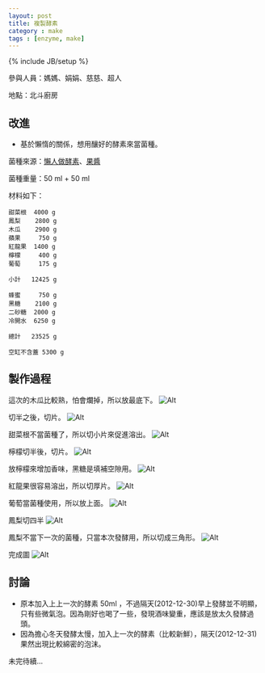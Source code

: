 ```yaml
---
layout: post
title: 複製酵素
category : make
tags : [enzyme, make]
---
```

{% include JB/setup %}

參與人員：媽媽、娟娟、慈慈、超人

地點：北斗廚房

## 改進

* 基於懶惰的關係，想用釀好的酵素來當菌種。

菌種來源：[懶人做酵素](/make/2012/09/01/lazy-way)、[果醬](/make/2012/11/24/jam-first-try)

菌種重量：50 ml + 50 ml

材料如下：

    甜菜根  4000 g
    鳳梨    2800 g
    木瓜    2900 g
    蘋果     750 g
    紅龍果  1400 g
    檸檬     400 g
    葡萄     175 g

    小計   12425 g

    蜂蜜     750 g
    黑糖    2100 g
    二砂糖  2000 g
    冷開水  6250 g

    總計   23525 g

    空缸不含蓋 5300 g

## 製作過程

這次的木瓜比較熟，怕會爛掉，所以放最底下。
![Alt](/img/make/2012-12-29/DSC00127.JPG)

切半之後，切片。
![Alt](/img/make/2012-12-29/DSC00129.JPG)

甜菜根不當菌種了，所以切小片來促進溶出。
![Alt](/img/make/2012-12-29/DSC00135.JPG)

檸檬切半後，切片。
![Alt](/img/make/2012-12-29/DSC00136.JPG)

放檸檬來增加香味，黑糖是填補空隙用。
![Alt](/img/make/2012-12-29/DSC00138.JPG)

紅龍果很容易溶出，所以切厚片。
![Alt](/img/make/2012-12-29/DSC00139.JPG)

葡萄當菌種使用，所以放上面。
![Alt](/img/make/2012-12-29/DSC00140.JPG)

鳳梨切四半
![Alt](/img/make/2012-12-29/DSC00141.JPG)

鳳梨不當下一次的菌種，只當本次發酵用，所以切成三角形。
![Alt](/img/make/2012-12-29/DSC00143.JPG)

完成圖
![Alt](/img/make/2012-12-29/IMG_20121229_122824.jpg)

## 討論

* 原本加入上上一次的酵素 50ml ，不過隔天(2012-12-30)早上發酵並不明顯，只有些微氣泡。因為剛好也喝了一些，發現酒味變重，應該是放太久發酵過頭。
* 因為擔心冬天發酵太慢，加入上一次的酵素（比較新鮮），隔天(2012-12-31)果然出現比較綿密的泡沫。

未完待續...

